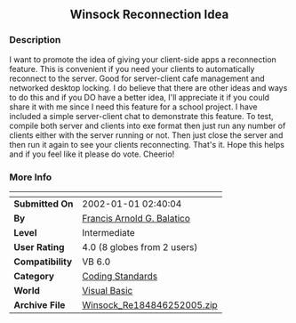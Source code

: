 ﻿<div align="center">

## Winsock Reconnection Idea


</div>

### Description

I want to promote the idea of giving your client-side apps a reconnection feature. This is convenient if you need your clients to automatically reconnect to the server. Good for server-client cafe management and networked desktop locking. I do believe that there are other ideas and ways to do this and if you DO have a better idea, I'll appreciate it if you could share it with me since I need this feature for a school project. I have included a simple server-client chat to demonstrate this feature. To test, compile both server and clients into exe format then just run any number of clients either with the server running or not. Then just close the server and then run it again to see your clients reconnecting. That's it. Hope this helps and if you feel like it please do vote. Cheerio!
 
### More Info
 


<span>             |<span>
---                |---
**Submitted On**   |2002-01-01 02:40:04
**By**             |[Francis Arnold G\. Balatico](https://github.com/Planet-Source-Code/PSCIndex/blob/master/ByAuthor/francis-arnold-g-balatico.md)
**Level**          |Intermediate
**User Rating**    |4.0 (8 globes from 2 users)
**Compatibility**  |VB 6\.0
**Category**       |[Coding Standards](https://github.com/Planet-Source-Code/PSCIndex/blob/master/ByCategory/coding-standards__1-43.md)
**World**          |[Visual Basic](https://github.com/Planet-Source-Code/PSCIndex/blob/master/ByWorld/visual-basic.md)
**Archive File**   |[Winsock\_Re184846252005\.zip](https://github.com/Planet-Source-Code/francis-arnold-g-balatico-winsock-reconnection-idea__1-58697/archive/master.zip)








